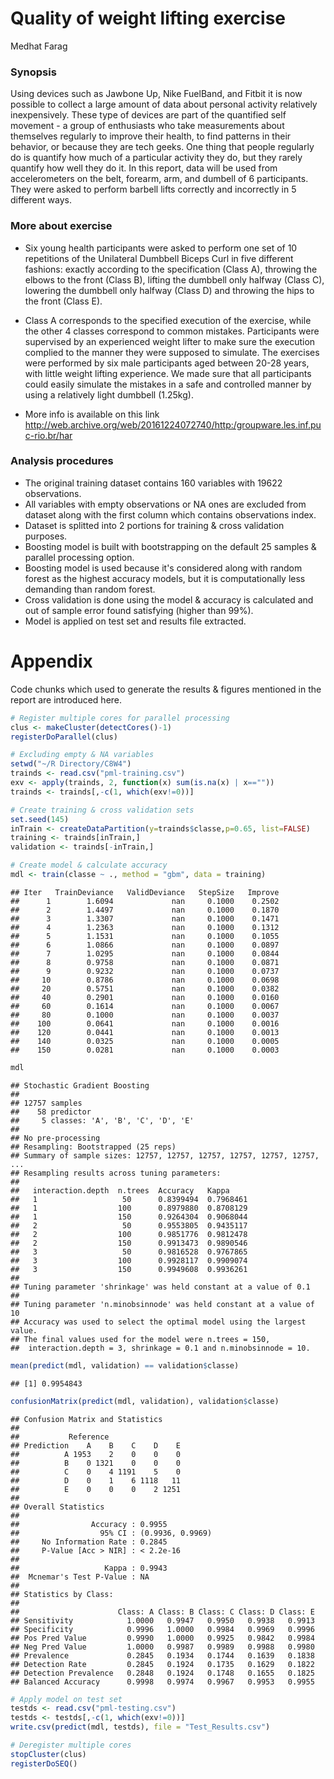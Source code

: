 # Quality of weight lifting exercise
Medhat Farag  

### Synopsis

Using devices such as Jawbone Up, Nike FuelBand, and Fitbit it is now possible to collect a large amount of data about personal activity relatively inexpensively. These type of devices are part of the quantified self movement - a group of enthusiasts who take measurements about themselves regularly to improve their health, to find patterns in their behavior, or because they are tech geeks. One thing that people regularly do is quantify how much of a particular activity they do, but they rarely quantify how well they do it. In this report, data will be used from accelerometers on the belt, forearm, arm, and dumbell of 6 participants. They were asked to perform barbell lifts correctly and incorrectly in 5 different ways.



### More about exercise

- Six young health participants were asked to perform one set of 10 repetitions of the Unilateral Dumbbell Biceps Curl in five different fashions: exactly according to the specification (Class A), throwing the elbows to the front (Class B), lifting the dumbbell only halfway (Class C), lowering the dumbbell only halfway (Class D) and throwing the hips to the front (Class E).

- Class A corresponds to the specified execution of the exercise, while the other 4 classes correspond to common mistakes. Participants were supervised by an experienced weight lifter to make sure the execution complied to the manner they were supposed to simulate. The exercises were performed by six male participants aged between 20-28 years, with little weight lifting experience. We made sure that all participants could easily simulate the mistakes in a safe and controlled manner by using a relatively light dumbbell (1.25kg).

- More info is available on this link http://web.archive.org/web/20161224072740/http:/groupware.les.inf.puc-rio.br/har

### Analysis procedures

- The original training dataset contains 160 variables with 19622 observations.
- All variables with empty observations or NA ones are excluded from dataset along with the first column which contains observations index.
- Dataset is splitted into 2 portions for training & cross validation purposes.
- Boosting model is built with bootstrapping on the default 25 samples & parallel processing option.
- Boosting model is used because it's considered along with random forest as the highest accuracy models, but it is computationally less demanding than random forest.
- Cross validation is done using the model & accuracy is calculated and out of sample error found satisfying (higher than 99%).
- Model is applied on test set and results file extracted.

# Appendix

Code chunks which used to generate the results & figures mentioned in the report are introduced here.


```r
# Register multiple cores for parallel processing 
clus <- makeCluster(detectCores()-1)
registerDoParallel(clus)

# Excluding empty & NA variables
setwd("~/R Directory/C8W4")
trainds <- read.csv("pml-training.csv")
exv <- apply(trainds, 2, function(x) sum(is.na(x) | x==""))
trainds <- trainds[,-c(1, which(exv!=0))]

# Create training & cross validation sets
set.seed(145)
inTrain <- createDataPartition(y=trainds$classe,p=0.65, list=FALSE)
training <- trainds[inTrain,]
validation <- trainds[-inTrain,]

# Create model & calculate accuracy
mdl <- train(classe ~ ., method = "gbm", data = training)
```

```
## Iter   TrainDeviance   ValidDeviance   StepSize   Improve
##      1        1.6094             nan     0.1000    0.2502
##      2        1.4497             nan     0.1000    0.1870
##      3        1.3307             nan     0.1000    0.1471
##      4        1.2363             nan     0.1000    0.1312
##      5        1.1531             nan     0.1000    0.1055
##      6        1.0866             nan     0.1000    0.0897
##      7        1.0295             nan     0.1000    0.0844
##      8        0.9758             nan     0.1000    0.0871
##      9        0.9232             nan     0.1000    0.0737
##     10        0.8786             nan     0.1000    0.0698
##     20        0.5751             nan     0.1000    0.0382
##     40        0.2901             nan     0.1000    0.0160
##     60        0.1614             nan     0.1000    0.0067
##     80        0.1000             nan     0.1000    0.0037
##    100        0.0641             nan     0.1000    0.0016
##    120        0.0441             nan     0.1000    0.0013
##    140        0.0325             nan     0.1000    0.0005
##    150        0.0281             nan     0.1000    0.0003
```

```r
mdl
```

```
## Stochastic Gradient Boosting 
## 
## 12757 samples
##    58 predictor
##     5 classes: 'A', 'B', 'C', 'D', 'E' 
## 
## No pre-processing
## Resampling: Bootstrapped (25 reps) 
## Summary of sample sizes: 12757, 12757, 12757, 12757, 12757, 12757, ... 
## Resampling results across tuning parameters:
## 
##   interaction.depth  n.trees  Accuracy   Kappa    
##   1                   50      0.8399494  0.7968461
##   1                  100      0.8979880  0.8708129
##   1                  150      0.9264304  0.9068044
##   2                   50      0.9553805  0.9435117
##   2                  100      0.9851776  0.9812478
##   2                  150      0.9913473  0.9890546
##   3                   50      0.9816528  0.9767865
##   3                  100      0.9928117  0.9909074
##   3                  150      0.9949608  0.9936261
## 
## Tuning parameter 'shrinkage' was held constant at a value of 0.1
## 
## Tuning parameter 'n.minobsinnode' was held constant at a value of 10
## Accuracy was used to select the optimal model using the largest value.
## The final values used for the model were n.trees = 150,
##  interaction.depth = 3, shrinkage = 0.1 and n.minobsinnode = 10.
```

```r
mean(predict(mdl, validation) == validation$classe)
```

```
## [1] 0.9954843
```

```r
confusionMatrix(predict(mdl, validation), validation$classe)
```

```
## Confusion Matrix and Statistics
## 
##           Reference
## Prediction    A    B    C    D    E
##          A 1953    2    0    0    0
##          B    0 1321    0    0    0
##          C    0    4 1191    5    0
##          D    0    1    6 1118   11
##          E    0    0    0    2 1251
## 
## Overall Statistics
##                                           
##                Accuracy : 0.9955          
##                  95% CI : (0.9936, 0.9969)
##     No Information Rate : 0.2845          
##     P-Value [Acc > NIR] : < 2.2e-16       
##                                           
##                   Kappa : 0.9943          
##  Mcnemar's Test P-Value : NA              
## 
## Statistics by Class:
## 
##                      Class: A Class: B Class: C Class: D Class: E
## Sensitivity            1.0000   0.9947   0.9950   0.9938   0.9913
## Specificity            0.9996   1.0000   0.9984   0.9969   0.9996
## Pos Pred Value         0.9990   1.0000   0.9925   0.9842   0.9984
## Neg Pred Value         1.0000   0.9987   0.9989   0.9988   0.9980
## Prevalence             0.2845   0.1934   0.1744   0.1639   0.1838
## Detection Rate         0.2845   0.1924   0.1735   0.1629   0.1822
## Detection Prevalence   0.2848   0.1924   0.1748   0.1655   0.1825
## Balanced Accuracy      0.9998   0.9974   0.9967   0.9953   0.9955
```

```r
# Apply model on test set
testds <- read.csv("pml-testing.csv")
testds <- testds[,-c(1, which(exv!=0))]
write.csv(predict(mdl, testds), file = "Test_Results.csv")

# Deregister multiple cores
stopCluster(clus)
registerDoSEQ()
```


